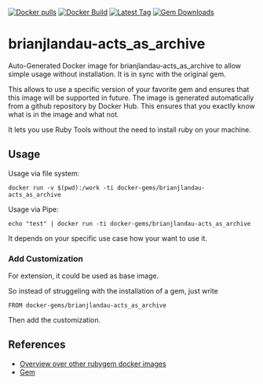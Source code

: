 [![Docker pulls](https://img.shields.io/docker/pulls/rubygem/brianjlandau-acts_as_archive.svg)](https://hub.docker.com/r/rubygem/brianjlandau-acts_as_archive/)
[![Docker Build](https://img.shields.io/docker/automated/rubygem/brianjlandau-acts_as_archive.svg)](https://hub.docker.com/r/rubygem/brianjlandau-acts_as_archive/)
[![Latest Tag](https://img.shields.io/github/tag/docker-rubygem/brianjlandau-acts_as_archive.svg)](https://hub.docker.com/r/rubygem/brianjlandau-acts_as_archive/)
[![Gem Downloads](https://img.shields.io/gem/dt/brianjlandau-acts_as_archive.svg)](https://rubygems.org/gems/brianjlandau-acts_as_archive/)
# brianjlandau-acts_as_archive

Auto-Generated Docker image for brianjlandau-acts_as_archive to allow simple usage without installation.
It is in sync with the original gem.

This allows to use a specific version of your favorite gem and ensures that this image will be supported in future.
The image is generated automatically from a github repository by Docker Hub.
This ensures that you exactly know what is in the image and what not.

It lets you use Ruby Tools without the need to install ruby on your machine.

## Usage

Usage via file system:

`docker run -v $(pwd):/work -ti docker-gems/brianjlandau-acts_as_archive`

Usage via Pipe:

`echo "test" | docker run -ti docker-gems/brianjlandau-acts_as_archive`

It depends on your specific use case how your want to use it.

### Add Customization

For extension, it could be used as base image.

So instead of struggeling with the installation of a gem, just write

`FROM docker-gems/brianjlandau-acts_as_archive`

Then add the customization.

## References

 - [Overview over other rubygem docker images](https://github.com/thinkbot/docker-rubygem)
 - [Gem](https://rubygems.org/gems/brianjlandau-acts_as_archive/)
